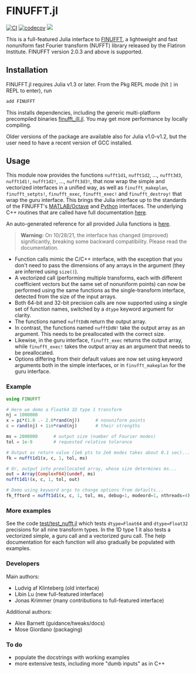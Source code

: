 # FINUFFT.jl

[![CI](https://github.com/ludvigak/FINUFFT.jl/workflows/CI/badge.svg?branch=master)](https://github.com/ludvigak/FINUFFT.jl/actions?query=workflow%3ACI+branch%3Amaster)
[![codecov](https://codecov.io/gh/ludvigak/FINUFFT.jl/branch/master/graph/badge.svg?token=Tkx7kma18J)](https://codecov.io/gh/ludvigak/FINUFFT.jl)
[![](https://img.shields.io/badge/docs-latest-blue.svg)](https://ludvigak.github.io/FINUFFT.jl/latest/)

This is a full-featured Julia interface to [FINUFFT](https://github.com/flatironinstitute/finufft), a lightweight and fast nonuniform fast Fourier transform (NUFFT) library released by the Flatiron Institute. FINUFFT version 2.0.3 and above is supported.

## Installation

FINUFFT.jl requires Julia v1.3 or later. From the Pkg REPL mode (hit `]` in REPL to enter), run

```julia
add FINUFFT
```

This installs dependencies, including the generic multi-platform precompiled
binaries [finufft_jll.jl](https://github.com/JuliaBinaryWrappers/finufft_jll.jl). You may get more performance by locally compiling.

Older versions of the package are available also for Julia v1.0-v1.2, but the user need to have a recent version of GCC installed.

## Usage

This module now provides the functions `nufft1d1`, `nufft1d2`, ..., `nufft3d3`, `nufft1d1!`, `nufft1d2!`, ..., `nufft3d3!`, that now wrap the
simple and vectorized interfaces in a unified way,
as well as
`finufft_makeplan`, `finufft_setpts!`, `finufft_exec`, `finufft_exec!` and `finufft_destroy!` that wrap the guru interface.
This brings the Julia interface up to the standards of the
FINUFFT's [MATLAB/Octave](https://finufft.readthedocs.io/en/latest/matlab.html)
and [Python](https://finufft.readthedocs.io/en/latest/python.html) interfaces.
The underlying C++ routines that are called have full documentation
[here](https://finufft.readthedocs.io/en/latest/c.html).

An auto-generated reference for all provided Julia functions is [here](https://ludvigak.github.io/FINUFFT.jl/latest/).

> **Warning:** On 10/28/21, the interface has changed (improved) significantly,
> breaking some backward compatibility. Please read the documentation.

* Function calls mimic the C/C++ interface, with the exception that you don't need to pass the dimensions of any arrays in the argument (they are inferred using `size()`).
* A vectorized call (performing multiple transforms, each with different coefficient vectors but the same set of nonuniform points) can now be performed using the same functions as the single-transform interface, detected from the size of the input arrays.
* Both 64-bit and 32-bit precision calls are now supported using a single
set of function names, switched by a `dtype` keyword argument for clarity.
* The functions named `nufftDdN` return the output array.
* In contrast, the functions named `nufftDdN!` take the output array as an argument. This needs to be preallocated with the correct size.
* Likewise, in the guru interface, `finufft_exec` returns the output array,
while `finufft_exec!` takes the output array as an argument that needs to be preallocated.
* Options differing from their default values are now set using keyword arguments both in the simple interfaces, or in `finufft_makeplan` for the guru interface.

### Example
```julia
using FINUFFT

# Here we demo a Float64 1D type 1 transform
nj = 1000000
x = pi*(1.0 .- 2.0*rand(nj))      # nonuniform points
c = rand(nj) + 1im*rand(nj)       # their strengths

ms = 2000000      # output size (number of Fourier modes)
tol = 1e-9        # requested relative tolerance

# Output as return value (1e6 pts to 2e6 modes takes about 0.1 sec)...
fk = nufft1d1(x, c, 1, tol, ms)

# Or, output into preallocated array, whose size determines ms...
out = Array{ComplexF64}(undef, ms)
nufft1d1!(x, c, 1, tol, out)

# Demo using keyword args to change options from defaults...
fk_fftord = nufft1d1(x, c, 1, tol, ms, debug=1, modeord=1, nthreads=4)
```

### More examples

See the code [test/test_nufft.jl](test/test_nufft.jl)
which tests `dtype=Float64` and `dtype=Float32` precisions
for all nine transform types.
In the 1D type 1 it also tests a vectorized simple, a guru call and
a vectorized guru call.
The help documentation for each function will also gradually be populated
with examples.

### Developers

Main authors:

* Ludvig af Klinteberg (old interface)
* Libin Lu (new full-featured interface)
* Jonas Krimmer (many contributions to full-featured interface)

Additional authors:

* Alex Barnett (guidance/tweaks/docs)
* Mose Giordano (packaging)

### To do

- populate the docstrings with working examples
- more extensive tests, including more "dumb inputs" as in C++
